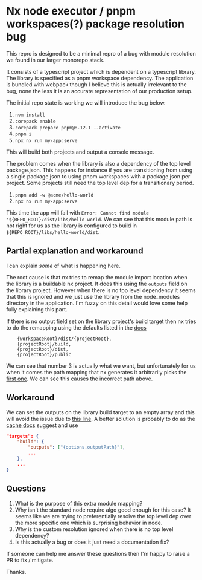 # Nx node executor / pnpm workspaces(?) package resolution bug

This repro is designed to be a minimal repro of a bug with module resolution we found in our larger monorepo stack.

It consists of a typescript project which is dependent on a typescript library. The library is specified as a pnpm workspace dependency. The application is bundled with webpack though I believe this is actually irrelevant to the bug, none the less it is an accurate representation of our production setup.

The initial repo state is working we will introduce the bug below.

1. `nvm install`
2. `corepack enable`
3. `corepack prepare pnpm@8.12.1 --activate`
4. `pnpm i`
5. `npx nx run my-app:serve`

This will build both projects and output a console message.

The problem comes when the library is also a dependency of the top level package.json. This happens for instance if you are transitioning from using a single package.json to using pnpm workspaces with a package.json per project. Some projects still need the top level dep for a transitionary period.

1. `pnpm add -w @acme/hello-world`
2. `npx nx run my-app:serve`

This time the app will fail with `Error: Cannot find module '${REPO_ROOT}/dist/libs/hello-world`. We can see that this module path is not right for us as the library is configured to build in `${REPO_ROOT}/libs/hello-world/dist`.

## Partial explanation and workaround

I can explain _some_ of what is happening here.

The root cause is that nx tries to remap the module import location when the library is a buildable nx project. It does this using the `outputs` field on the library project. However when there is no top level dependency it seems that this is ignored and we just use the library from the node_modules directory in the application. I'm fuzzy on this detail would love some help fully explaining this part. 

If there is no output field set on the library project's build target then nx tries to do the remapping using the defaults listed in the [docs](https://nx.dev/reference/project-configuration#outputs)

```
    {workspaceRoot}/dist/{projectRoot},
    {projectRoot}/build,
    {projectRoot}/dist,
    {projectRoot}/public
```

We can see that number 3 is actually what we want, but unfortunately for us when it comes the path mapping that nx generates it arbitrarily picks the [first one](https://github.com/nrwl/nx/blob/42aefd87d0f971e1f3e773ff63bc3ff286351833/packages/js/src/executors/node/node.impl.ts#L324). We can see this causes the incorrect path above.

## Workaround

We can set the outputs on the library build target to an empty array and this will avoid the issue due to [this line](https://github.com/nrwl/nx/blob/42aefd87d0f971e1f3e773ff63bc3ff286351833/packages/js/src/executors/node/node.impl.ts#L323). A better solution is probably to do as the [cache docs](https://nx.dev/concepts/how-caching-works#what-is-cached) suggest and use

```json
"targets": {
    "build": {
        "outputs": ["{options.outputPath}"],
        ...
    },
    ...
}
```

## Questions

1. What is the purpose of this extra module mapping?
1. Why isn't the standard node require algo good enough for this case? It seems like we are trying to preferentially resolve the top level dep over the more specific one which is surprising behavior in node.
1. Why is the custom resolution ignored when there is no top level dependency?
1. Is this actually a bug or does it just need a documentation fix?

If someone can help me answer these questions then I'm happy to raise a PR to fix / mitigate.

Thanks.